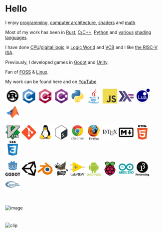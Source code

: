 # Hello


I enjoy [programming](https://en.wikipedia.org/wiki/Computer_programming), [computer architecture](https://en.wikipedia.org/wiki/Computer_architecture), [shaders](https://en.wikipedia.org/wiki/Shader) and [math](https://en.wikipedia.org/wiki/Mathematics).

Most of my work has been in [Rust](https://www.rust-lang.org/), [C/C++](https://en.wikipedia.org/wiki/C%2B%2B), [Python](https://www.python.org/) and [various](https://www.khronos.org/opengl/wiki/Core_Language_(GLSL)) [shading](https://learn.microsoft.com/en-us/windows/win32/direct3dhlsl/dx-graphics-hlsl) [languages](https://gpuweb.github.io/gpuweb/wgsl/).

I have done [CPU](https://www.youtube.com/@erikbot42)/[digital logic](https://www.youtube.com/@erikbot42) in [Logic World](https://logicworld.net/) and [VCB](https://www.virtualcircuitboard.com/) and I like [the RISC-V ISA](https://riscv.org/).

Previously, I developed games in [Godot](https://godotengine.org/) and [Unity](https://unity.com/).

Fan of [FOSS](https://www.fsf.org/about/what-is-free-software) & [Linux](https://en.wikipedia.org/wiki/Linux).

My work can be found here and on [YouTube](https://www.youtube.com/@erikbot42)

<a href="icons/rust-plain.svg"><img src="icons/rust-plain.svg" alt="icons/rust-plain.svg" width="48" height="48"/></a>
<a href="icons/c-original.svg"><img src="icons/c-original.svg" alt="icons/c-original.svg" width="48" height="48"/></a>
<a href="icons/cplusplus-original.svg"><img src="icons/cplusplus-original.svg" alt="icons/cplusplus-original.svg" width="48" height="48"/></a>
<a href="icons/csharp-original.svg"><img src="icons/csharp-original.svg" alt="icons/csharp-original.svg" width="48" height="48"/></a>
<a href="icons/python-original.svg"><img src="icons/python-original.svg" alt="icons/python-original.svg" width="48" height="48"/></a>
<a href="icons/java-original.svg"><img src="icons/java-original.svg" alt="icons/java-original.svg" width="48" height="48"/></a>
<a href="icons/javascript-original.svg"><img src="icons/javascript-original.svg" alt="icons/javascript-original.svg" width="48" height="48"/></a>
<a href="icons/haskell-original.svg"><img src="icons/haskell-original.svg" alt="icons/haskell-original.svg" width="48" height="48"/></a>
<a href="icons/lua-original-wordmark.svg"><img src="icons/lua-original-wordmark.svg" alt="icons/lua-original-wordmark.svg" width="48" height="48"/></a>
<a href="icons/matlab-original.svg"><img src="icons/matlab-original.svg" alt="icons/matlab-original.svg" width="48" height="48"/></a>

<a href="icons/vim-original.svg"><img src="icons/vim-original.svg" alt="icons/vim-original.svg" width="48" height="48"/></a>
<a href="icons/git-original.svg"><img src="icons/git-original.svg" alt="icons/git-original.svg" width="48" height="48"/></a>
<a href="icons/linux-original.svg"><img src="icons/linux-original.svg" alt="icons/linux-original.svg" width="48" height="48"/></a>
<a href="icons/bash-original.svg"><img src="icons/bash-original.svg" alt="icons/bash-original.svg" width="48" height="48"/></a>
<a href="icons/chrome-original-wordmark.svg"><img src="icons/chrome-original-wordmark.svg" alt="icons/chrome-original-wordmark.svg" width="48" height="48"/></a>
<a href="icons/firefox-original-wordmark.svg"><img src="icons/firefox-original-wordmark.svg" alt="icons/firefox-original-wordmark.svg" width="48" height="48"/></a>
<a href="icons/latex-original.svg"><img src="icons/latex-original.svg" alt="icons/latex-original.svg" width="48" height="48"/></a>
<a href="icons/markdown-original.svg"><img src="icons/markdown-original.svg" alt="icons/markdown-original.svg" width="48" height="48"/></a>
<a href="icons/html5-original-wordmark.svg"><img src="icons/html5-original-wordmark.svg" alt="icons/html5-original-wordmark.svg" width="48" height="48"/></a>
<a href="icons/css3-original-wordmark.svg"><img src="icons/css3-original-wordmark.svg" alt="icons/css3-original-wordmark.svg" width="48" height="48"/></a>

<a href="icons/godot-original-wordmark.svg"><img src="icons/godot-original-wordmark.svg" alt="icons/godot-original-wordmark.svg" width="48" height="48"/></a>
<a href="icons/unity-original.svg"><img src="icons/unity-original.svg" alt="icons/unity-original.svg" width="48" height="48"/></a>
<a href="icons/blender-original.svg"><img src="icons/blender-original.svg" alt="icons/blender-original.svg" width="48" height="48"/></a>
<a href="icons/gimp-original-wordmark.svg"><img src="icons/gimp-original-wordmark.svg" alt="icons/gimp-original-wordmark.svg" width="48" height="48"/></a>
<a href="icons/labview-original-wordmark.svg"><img src="icons/labview-original-wordmark.svg" alt="icons/labview-original-wordmark.svg" width="48" height="48"/></a>
<a href="icons/android-plain-wordmark.svg"><img src="icons/android-plain-wordmark.svg" alt="icons/android-plain-wordmark.svg" width="48" height="48"/></a>
<a href="icons/raspberrypi-original.svg"><img src="icons/raspberrypi-original.svg" alt="icons/raspberrypi-original.svg" width="48" height="48"/></a>
<a href="icons/arduino-original-wordmark.svg"><img src="icons/arduino-original-wordmark.svg" alt="icons/arduino-original-wordmark.svg" width="48" height="48"/></a>
<a href="icons/processing-original-wordmark.svg"><img src="icons/processing-original-wordmark.svg" alt="icons/processing-original-wordmark.svg" width="48" height="48"/></a>
<a href="icons/opengl-original.svg"><img src="icons/opengl-original.svg" alt="icons/opengl-original.svg" width="48" height="48"/></a>



<!--
**ErikBot42/ErikBot42** is a ✨ _special_ ✨ repository because its `README.md` (this file) appears on your GitHub profile.

Here are some ideas to get you started:

- 🔭 I’m currently working on ...
- 🌱 I’m currently learning ...
- 👯 I’m looking to collaborate on ...
- 🤔 I’m looking for help with ...
- 💬 Ask me about ...
- 📫 How to reach me: ...
- 😄 Pronouns: ...
- ⚡ Fun fact: ...
-->
#
![image](https://user-images.githubusercontent.com/63870842/202862873-402d7b2d-3e06-4db3-9f5c-7f78c422d123.png)
#
![clip](https://user-images.githubusercontent.com/63870842/201472068-4dfb62d5-0c28-48c0-ae3d-54ddf9415810.gif)
